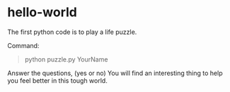 # hello-world

The first python code is to play a life puzzle. 

Command:
> python puzzle.py YourName

Answer the questions, (yes or no)
You will find an interesting thing to help you feel better in this tough world.

